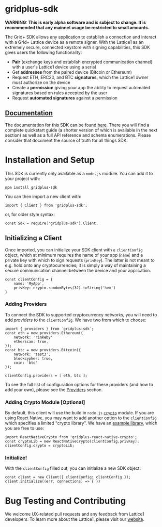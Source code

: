 # gridplus-sdk

**WARNING: This is early alpha software and is subject to change. It is recommended that any mainnet usage be restricted to small amounts.**

The Grid+ SDK allows any application to establish a connection and interact with a Grid+ Lattice device as a remote signer. With the Lattice1 as an extremely secure, connected keystore with signing capabilities, this SDK gives users the following functionality:

* **Pair** (exchange keys and establish encrypted communication channel) with a user's Lattice1 device using a serial
* Get **addresses** from the paired device (Bitcoin or Ethereum)
* Request ETH, ERC20, and BTC **signatures**, which the Lattice1 owner must authorize on the device
* Create a **permission** giving your app the ability to request automated signatures based on rules accepted by the user
* Request **automated signatures** against a permission

## [Documentation](https://gridplus-sdk.readthedocs.io)

The documentation for this SDK can be found [here](https://gridplus-sdk.readthedocs.io). There you will find a complete quickstart guide (a shorter version of which is available in the next section) as well as a full API reference and schema enumerations. Please consider that document the source of truth for all things SDK.

# Installation and Setup

This SDK is currently only available as a `node.js` module. You can add it to your project with:

```
npm install gridplus-sdk
```

You can then import a new client with:

```
import { Client } from 'gridplus-sdk';
```

or, for older style syntax:

```
const Sdk = require('gridplus-sdk').Client;
```

## Initializing a Client

Once imported, you can initialize your SDK client with a `clientConfig` object, which at minimum requires the name of your app (`name`) and a private key with which to sign requests (`privKey`). The latter is not meant to e.g. hold onto any cryptocurrencies; it is simply a way of maintaining a secure communication channel between the device and your application.

```
const clientConfig = {
    name: 'MyApp',
    privKey: crypto.randomBytes(32).toString('hex')
}
```

### Adding Providers

To connect the SDK to supported cryptocurrency networks, you will need to add *providers* to the `clientConfig`. We have two from which to choose:

```
import { providers } from `gridplus-sdk`;
const eth = new providers.Ethereum({ 
    network: 'rinkeby' 
    etherscan: true, 
});
const btc = new providers.Bitcoin({
    network: 'test3',
    blockcypher: true,
    coin: 'btc'
});

clientConfig.providers = [ eth, btc ];
```

To see the full list of configuration options for these providers (and how to add your own), please see the [Providers](#Providers) section.


### Adding Crypto Module [Optional]

By default, this client will use the build in `node.js` [`crypto`](https://nodejs.org/api/crypto.html) module. If you are using React Native, you may want to add another option to the `clientConfig` which specifies a limited "crypto library". We have an [example library](https://github.com/GridPlus/gridplus-react-native-crypto), which you are free to use:

```
import ReactNativeCrypto from 'gridplus-react-native-crypto';
const cryptoLib = new ReactNativeCrypto(clientConfig.privKey);
clientConfig.crypto = cryptoLib;
```

### Initialize!

With the `clientConfig` filled out, you can initialize a new SDK object:

```
const client = new Client({ clientConfig: clientConfig });
client.initialize((err, connections) => { })
```

# Bug Testing and Contributing

We welcome UX-related pull requests and any feedback from Lattice1 developers. To learn more about the Lattice1, please visit our [website](https://gridplus.io/technology).
